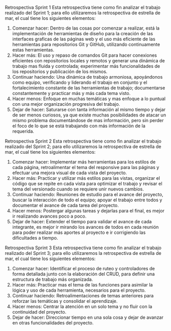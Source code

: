 Retrospectiva Sprint 1
Esta retrospectiva tiene como fin analizar el trabajo realizado del Sprint 1; para ello utilizaremos la retrospectiva de estrella de mar, el cual tiene los siguientes elementos:
1.	Comenzar hacer: Dentro de las cosas por comenzar a realizar, está la implementación de herramientas de diseño para la creación de las interfaces graficas de las páginas web y el uso más eficiente de las herramientas para repositorios Git y GitHub, utilizando continuamente estas herramientas.
2.	Hacer más: El uso y repaso de comandos Git para hacer conexiones eficientes con repositorios locales y remotos y generar una dinámica de trabajo mas fluida y controlada; experimentar más funcionalidades de los repositorios y publicación de los mismos.
3.	Continuar haciendo: Una dinámica de trabajo armoniosa, apoyándonos como equipo, verificando y liderando el trabajo en conjunto y el fortalecimiento constante de las herramientas de trabajo; documentarse constantemente y practicar más y más cada tema visto.
4.	Hacer menos: Enfoque en muchas temáticas y mas enfoque a lo puntual con una mejor organización progresiva del trabajo.
5.	Dejar de hacer: Saturarse con tanta información al mismo tiempo y dejar de ser menos curiosos, ya que existe muchas posibilidades de atacar un mismo problema documentándose de mas información, pero sin perder el foco de lo que se está trabajando con más información de la requerida.





Retrospectiva Sprint 2
Esta retrospectiva tiene como fin analizar el trabajo realizado del Sprint 2; para ello utilizaremos la retrospectiva de estrella de mar, el cual tiene los siguientes elementos:
1.  Comenzar hacer: Implementar más herramientas para los estilos de cada página, retroalimentar el tema del responsive para las páginas y efectuar una mejora visual de cada vista del proyecto.
2.  Hacer más: Practicar y utilizar más estilos para las vistas, organizar el código que se repite en cada vista para optimizar el trabajo y revisar el tema del versionado cuando se requiere unir nuevos cambios.
3.  Continuar haciendo: Reuniones de estudio para el avance del proyecto, buscar la interacción de todo el equipo; apoyar el trabajo entre todos y documentar el avance de cada tarea del proyecto.
4.  Hacer menos: Postergar algunas tareas y dejarlas para el final, es mejor ir realizando avances poco a poco.
5.  Dejar de hacer: Extender el tiempo para validar el avance de cada integrante, es mejor ir mirando los avances de todos en cada reunión para poder realizar más aportes al proyecto e ir corrigiendo las dificultades a tiempo. 


Retrospectiva Sprint 3
Esta retrospectiva tiene como fin analizar el trabajo realizado del Sprint 3; para ello utilizaremos la retrospectiva de estrella de mar, el cual tiene los siguientes elementos:
1.  Comenzar hacer: Identificar el proceso de ruteo y controladores de forma detallada junto con la elaboración del CRUD, para definir una estructura de trabajo más organizada.
2.  Hacer más: Practicar mas el tema de las funciones para asimilar la lógica y uso de cada herramienta, necesarios para el proyecto.
3.  Continuar haciendo: Retroalimentaciones de temas anteriores para reforzar las temáticas y consolidar el aprendizaje.
4.  Hacer menos: Centrar la atención en un solo tema y no fluir con la continuidad del proyecto. 
5.  Dejar de hacer: Direccionar tiempo en una sola cosa y dejar de avanzar en otras funcionalidades del proyecto.
